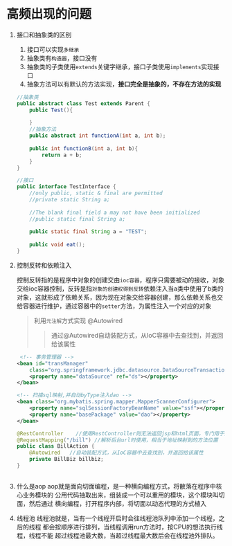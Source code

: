 # 高频出现的问题

1. 接口和抽象类的区别
    1. 接口可以实现`多继承`
    1. 抽象类有`构造器`，接口没有
    1. 抽象类的子类使用`extends`关键字继承，接口子类使用`implements`实现接口
    1. 抽象方法可以有默认的方法实现，**接口完全是抽象的，不存在方法的实现**

    ``` java
    //抽象类
    public abstract class Test extends Parent {
        public Test(){
            
        }
        //抽象方法
        public abstract int functionA(int a, int b);
        
        public int functionB(int a, int b){
            return a + b;
        }
    }

    //接口
    public interface TestInterface {
        //only public, static & final are permitted
        //private static String a;
        
        //The blank final field a may not have been initialized
        //public static final String a;
        
        public static final String a = "TEST";
        
        public void eat();
    }
    ```


2. 控制反转和依赖注入

    控制反转指的是程序中对象的创建交由`ioc容器`，程序只需要被动的接收，对象交给ioc容器控制，反转是指`对象的创建权得到反转`依赖注入当a类中使用了b类的对象，这就形成了依赖关系，因为现在对象交给容器创建，那么依赖关系也交给容器进行维护，通过容器中的`setter`方法，为属性注入一个对应的对象

    > 利用`元注解`方式实现 @Autowired
    >> 通过@Autowired自动装配方式，从IoC容器中去查找到，并返回给该属性

    ``` xml
     <!-- 事务管理器 -->
    <bean id="transManager"
        class="org.springframework.jdbc.datasource.DataSourceTransactionManager">
        <property name="dataSource" ref="ds"></property>
    </bean>

    <!-- 扫描sql映射,并自动byType注入dao -->
    <bean class="org.mybatis.spring.mapper.MapperScannerConfigurer">
        <property name="sqlSessionFactoryBeanName" value="ssf"></property>
        <property name="basePackage" value="dao"></property>
    </bean>
    ```

    ``` java
    @RestController    //使用RestController则无法返回jsp和html页面，专门用于返回json
    @RequestMapping("/bill") //解析后台url时使用，相当于地址映射到的方法位置
    public class BillAction {
        @Autowired   //自动装配方式，从IoC容器中去查找到，并返回给该属性
	    private BillBiz billbiz;
    }
        
    ```
   

3. 什么是aop
   aop就是面向切面编程，是一种横向编程方式，将散落在程序中核心业务模块的
   公用代码抽取出来，组装成一个可以重用的模块，这个模块叫切面，然后通过
   横向编程，打开程序内部，将切面以动态代理的方式植入

4. 线程池
   线程池就是，当有一个线程开启时会往线程池队列中添加一个线程，之后的线程
   都会按顺序进行排列，当线程调用run方法时，按CPU的想法执行线程，线程不能
   超过线程池最大数，当超过线程最大数后会在线程池外排队。

